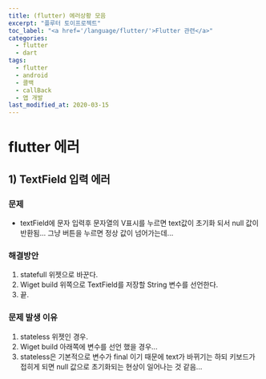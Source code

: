 ```yaml
---
title: (flutter) 에러상황 모음
excerpt: "플루터 토이프로젝트"
toc_label: "<a href='/language/flutter/'>Flutter 관련</a>"
categories:
  - flutter
  - dart
tags:
  - flutter
  - android
  - 콜백
  - callBack
  - 앱 개발
last_modified_at: 2020-03-15
---
```

# flutter 에러
## 1) TextField 입력 에러
### 문제
- textField에 문자 입력후 문자열의 V표시를 누르면 text값이 초기화 되서 null 값이 반환됨... 그냥 버튼을 누르면 정상 값이 넘어가는데...


### 해결방안
1. statefull 위젯으로 바꾼다.
2. Wiget build 위쪽으로 TextField를 저장할 String 변수를 선언한다.
3. 끝.

### 문제 발생 이유
1. stateless 위젯인 경우.
2. Wiget build 아래쪽에 변수를 선언 했을 경우...
3. stateless은 기본적으로 변수가 final 이기 때문에 text가 바뀌기는 하되 키보드가 접히게 되면 null 값으로 초기화되는 현상이 일어나는 것 같음...